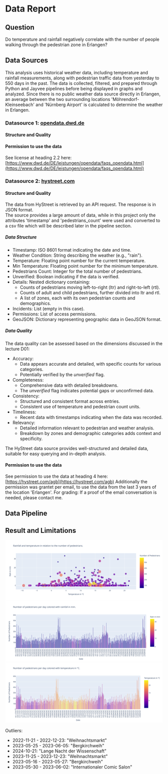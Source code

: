 # Data Report

## Question
<!-- Your question for your whole project -->
Do temperature and rainfall negatively correlate with the number of people walking through the pedestrian zone in Erlangen?

## Data Sources
<!-- Describe your data sources: Why you have chosen them, where they are from, and what data they contain -->
This analysis uses historical weather data, including temperature and rainfall measurements, along with pedestrian traffic data from yesterday to 550 days in the past. The data is collected, filtered, and prepared through Python and Jayvee pipelines before being displayed in graphs and analyzed. Since there is no public weather data source directly in Erlangen, an average between the two surrounding locations 'Möhrendorf-Kleinseebach' and 'Nürnberg Airport' is calculated to determine the weather in Erlangen.

### Datasource 1: [opendata.dwd.de](https://opendata.dwd.de)

#### Structure and Quality
<!-- What is the data structure and quality of your sources? (Compare lecture D01) -->

#### Permission to use the data
<!-- Describe the licenses of your data sources, why you are allowed to use the data and how you are planning to follow their obligations -->
<!-- If your source data is under a standard open-data license just pointing out where to find that is enough information for being allowed to use it, please still describe how you plan to fulfill their obligations -->

See license at heading 2.2 here: [https://www.dwd.de/DE/leistungen/opendata/faqs_opendata.html](https://www.dwd.de/DE/leistungen/opendata/faqs_opendata.html)

### Datasource 2: [hystreet.com](https://www.hystreet.com)

#### Structure and Quality
<!-- What is the data structure and quality of your sources? (Compare lecture D01) -->

The data from HyStreet is retrieved by an API request. The response is in JSON format.  
The source provides a large amount of data, while in this project only the attributes 'timestamp' and 'pedestrians_count' were used and converted to a csv file which will be described later in the pipeline section.

##### Data Structure

- Timestamp: ISO 8601 format indicating the date and time.
- Weather Condition: String describing the weather (e.g., "rain").
- Temperature: Floating point number for the current temperature.
- Min Temperature: Floating point number for the minimum temperature.
- Pedestrians Count: Integer for the total number of pedestrians.
- Unverified: Boolean indicating if the data is verified.
- Details: Nested dictionary containing:
  - Counts of pedestrians moving left-to-right (ltr) and right-to-left (rtl).
  - Counts of adult and child pedestrians, further divided into ltr and rtl.
  - A list of zones, each with its own pedestrian counts and demographics.
- Incidents: List (empty in this case).
- Permissions: List of access permissions.
- GeoJSON: Dictionary representing geographic data in GeoJSON format.

##### Data Quality

The data quality can be assessed based on the dimensions discussed in the lecture D01:

- Accuracy:
  - Data appears accurate and detailed, with specific counts for various categories.
  - Potentially verified by the *unverified* flag.
- Completeness:
  - Comprehensive data with detailed breakdowns.
  - The *unverified* flag indicates potential gaps or unconfirmed data.
- Consistency:
  - Structured and consistent format across entries.
  - Consistent use of temperature and pedestrian count units.
- Timeliness:
  - Recent data with timestamps indicating when the data was recorded.
- Relevancy:
  - Detailed information relevant to pedestrian and weather analysis.
  - Breakdown by zones and demographic categories adds context and specificity.

The HyStreet data source provides well-structured and detailed data, suitable for easy querying and in-depth analysis.

#### Permission to use the data
<!-- Describe the licenses of your data sources, why you are allowed to use the data and how you are planning to follow their obligations -->
<!-- If your source data is under a standard open-data license just pointing out where to find that is enough information for being allowed to use it, please still describe how you plan to fulfill their obligations -->

See permission to use the data at heading 4 here: [https://hystreet.com/agb](https://hystreet.com/agb)
Additionally the permission was grantet per email, to use the data from the last 3 years of the location 'Erlangen'.
For grading: If a proof of the email conversation is needed, please contact me.

## Data Pipeline
<!-- Describe your data pipeline on a high level, which technology did you use to implement it -->
<!-- Which transformation or cleaning steps did you do and why? -->
<!-- What problems did you encounter and how did you solve them? -->
<!-- Describe how your pipeline deals with errors or changing input data -->

## Result and Limitations
<!-- Describe the output data of your data pipeline -->
<!-- What is the data structure and quality of your result? (Compare lecture D01) -->
<!-- What data format did you choose as the output of your pipeline and why -->
<!-- Critically reflect on your data and any potential issues you anticipate for your final report -->

![1](pics/plot1.png)
![2](pics/plot2.png)
![3](pics/plot3.png)

Outliers:

- 2022-11-21 - 2022-12-23: "Weihnachtsmarkt"
- 2023-05-25 - 2023-06-05: "Bergkirchweih"
- 2024-10-21: "Lange Nacht der Wissenschaft"
- 2023-11-25 - 2023-12-23: "Weihnachtsmarkt"
- 2023-05-16 - 2023-05-27: "Bergkirchweih"
- 2023-05-30 - 2023-06-02: "Internationaler Comic Salon"
